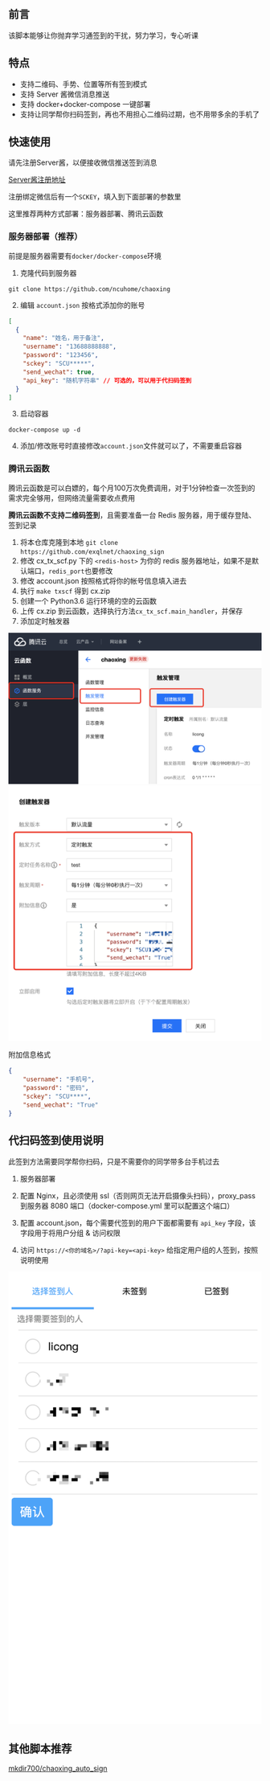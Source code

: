 ## 前言
该脚本能够让你抛弃学习通签到的干扰，努力学习，专心听课

## 特点
* 支持二维码、手势、位置等所有签到模式
* 支持 Server 酱微信消息推送
* 支持 docker+docker-compose 一键部署
* 支持让同学帮你扫码签到，再也不用担心二维码过期，也不用带多余的手机了

## 快速使用
请先注册Server酱，以便接收微信推送签到消息

[Server酱注册地址](http://sc.ftqq.com/3.version)

注册绑定微信后有一个`SCKEY`，填入到下面部署的参数里

这里推荐两种方式部署：服务器部署、腾讯云函数

### 服务器部署（推荐）

前提是服务器需要有`docker/docker-compose`环境

1. 克隆代码到服务器

```
git clone https://github.com/ncuhome/chaoxing 
```

2. 编辑 `account.json` 按格式添加你的账号

```json
[
  {
    "name": "姓名，用于备注",
    "username": "13688888888",
    "password": "123456",
    "sckey": "SCU*****",
    "send_wechat": true,
    "api_key": "随机字符串" // 可选的，可以用于代扫码签到
  }
]
```

3. 启动容器

```
docker-compose up -d
```

4. 添加/修改账号时直接修改`account.json`文件就可以了，不需要重启容器

### 腾讯云函数
腾讯云函数是可以白嫖的，每个月100万次免费调用，对于1分钟检查一次签到的需求完全够用，但网络流量需要收点费用

**腾讯云函数不支持二维码签到**，且需要准备一台 Redis 服务器，用于缓存登陆、签到记录

1. 将本仓库克隆到本地 `git clone https://github.com/exqlnet/chaoxing_sign`
2. 修改 cx_tx_scf.py 下的 `<redis-host>` 为你的 redis 服务器地址，如果不是默认端口，`redis_port`也要修改
3. 修改 account.json 按照格式将你的帐号信息填入进去
4. 执行 `make txscf` 得到 cx.zip
5. 创建一个 Python3.6 运行环境的空的云函数
6. 上传 cx.zip 到云函数，选择执行方法`cx_tx_scf.main_handler`，并保存
7. 添加定时触发器

![](./static/scf_trigger.png)
![](./static/scf_trigger_2.png)

附加信息格式

```json
{
    "username": "手机号",
    "password": "密码",
    "sckey": "SCU****",
    "send_wechat": "True"
}
```

## 代扫码签到使用说明
此签到方法需要同学帮你扫码，只是不需要你的同学带多台手机过去

1. 服务器部署

2. 配置 Nginx，且必须使用 ssl（否则网页无法开启摄像头扫码），proxy_pass 到服务器 8080 端口（docker-compose.yml 里可以配置这个端口）

3. 配置 account.json，每个需要代签到的用户下面都需要有 `api_key` 字段，该字段用于将用户分组 & 访问权限

4. 访问 `https://<你的域名>/?api-key=<api-key>` 给指定用户组的人签到，按照说明使用

![](./static/cx_web.png)


## 其他脚本推荐

[mkdir700/chaoxing_auto_sign](https://github.com/mkdir700/chaoxing_auto_sign)

